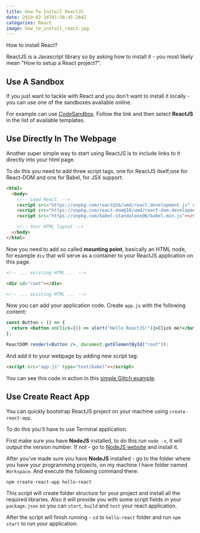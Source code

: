 ```yaml
---
title: How To Install ReactJS
date: 2019-02-16T01:58:45.284Z
categories: React
image: how_to_install_react.jpg
---
```


How to install React?

ReactJS is a Javascript library so by asking how to install it - you most likely mean "How to setup a React project?".

## Use A Sandbox

If you just want to tackle with React and you don't want to install it locally - you can use one of the sandboxes available online.

For example can use [CodeSandbox](https://codesandbox.io/s). Follow the link and then select **ReactJS** in the list of available templates.

## Use Directly In The Webpage

Another super simple way to start using ReactJS is to include links to it directly into your html page.

To do this you need to add three script tags, one for ReactJS itself,one for React-DOM and one for Babel, for JSX support:

```html
<html>
  <body>
    <!-- Load React. -->
    <script src="https://unpkg.com/react@16/umd/react.development.js" crossorigin></script>
    <script src="https://unpkg.com/react-dom@16/umd/react-dom.development.js" crossorigin></script>
    <script src="https://unpkg.com/babel-standalone@6/babel.min.js"></script>

    <!-- Your HTML layout -->
  </body>
</html>
```

Now you need to add so called **mounting point**, basically an HTML node, for example `div` that will serve as a container to your ReactJS application on this page.

```html
<!-- ... existing HTML ... -->

<div id="root"></div>

<!-- ... existing HTML ... -->
```

Now you can add your application code. Create `app.js` with the following content:

```jsx
const Button = () => {
  return <button onClick={() => alert("Hello ReactJS!")}>Click me!</button>;
};

ReactDOM.render(<Button />, document.getElementById("root"));
```

And add it to your webpage by adding new script tag:

```html
<script src="app.js" type="text/babel"></script>
```

You can see this code in action in this [simple Glitch example](https://glitch.com/edit/#!/inline-react-example?path=app.js).

## Use Create React App

You can quickly bootstrap ReactJS project on your machine using `create-react-app`.

To do this you'll have to use Terminal application.

First make sure you have **NodeJS** installed, to do this run `node -v`, it will output the version number. If not - go to [NodeJS website](https://nodejs.org) and install it.

After you've made sure you have **NodeJS** installed - go to the folder where you have your programming projects, on my machine I have folder named `Workspace`. And execute the following command there:

```
npm create-react-app hello-react
```

This script will create folder structure for your project and install all the required libraries. Also it will provide you with some script fields in your `package.json` so you can `start`, `build` and `test` your react application.

After the script will finish running - `cd` to `hello-react` folder and run `npm start` to run your application.
